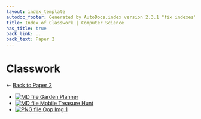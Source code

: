 ```yaml
---
layout: index_template
autodoc_footer: Generated by AutoDocs.index version 2.3.1 "fix indexes" ⓒ Starwort, 2020
title: Index of Classwork | Computer Science
has_title: true
back_link: ..
back_text: Paper 2
---
```


# **Classwork**

← [Back to Paper 2](..)

- [![MD file](https://img.icons8.com/windows/512/03dac6/regular-document.png) Garden Planner](./garden_planner.html)
- [![MD file](https://img.icons8.com/windows/512/03dac6/regular-document.png) Mobile Treasure Hunt](./mobile_treasure_hunt.html)
- [![PNG file](https://img.icons8.com/windows/512/03dac6/image-document.png) Oop Img 1](./oop_img_1.png)
